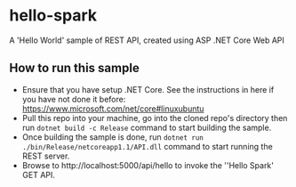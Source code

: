 # hello-spark
A 'Hello World' sample of REST API, created using ASP .NET Core Web API

## How to run this sample

* Ensure that you have setup .NET Core. See the instructions in here if you have not done it before: https://www.microsoft.com/net/core#linuxubuntu
* Pull this repo into your machine, go into the cloned repo's directory then run `dotnet build -c Release` command to start building the sample.
* Once building the sample is done, run `dotnet run ./bin/Release/netcoreapp1.1/API.dll` command to start running the REST server.
* Browse to http://localhost:5000/api/hello to invoke the ''Hello Spark' GET API.

